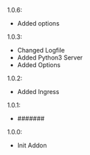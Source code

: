 1.0.6:

- Added options

1.0.3:

- Changed Logfile
- Added Python3 Server
- Added Options

1.0.2:

- Added Ingress

1.0.1:

- #######

1.0.0:

- Init Addon